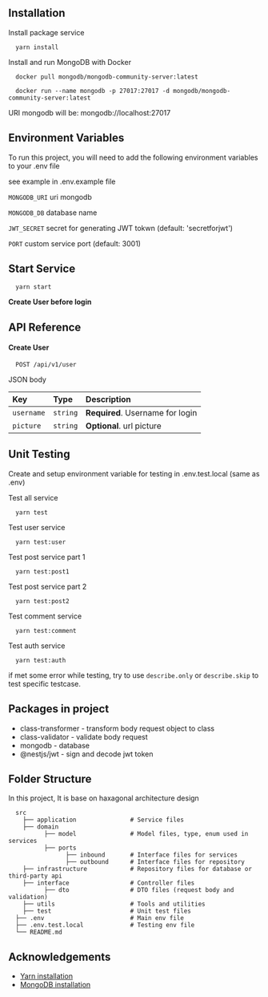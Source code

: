 ## Installation

Install package service

```
  yarn install
```

Install and run MongoDB with Docker

```
  docker pull mongodb/mongodb-community-server:latest

  docker run --name mongodb -p 27017:27017 -d mongodb/mongodb-community-server:latest
```

URI mongodb will be: mongodb://localhost:27017

## Environment Variables

To run this project, you will need to add the following environment variables to your .env file

see example in .env.example file

`MONGODB_URI` uri mongodb

`MONGODB_DB` database name

`JWT_SECRET` secret for generating JWT tokwn (default: 'secretforjwt')

`PORT` custom service port (default: 3001)

## Start Service

```
  yarn start
```

**Create User before login**

## API Reference

#### Create User

```http
  POST /api/v1/user
```

JSON body

| Key        | Type     | Description                      |
| :--------- | :------- | :------------------------------- |
| `username` | `string` | **Required**. Username for login |
| `picture`  | `string` | **Optional**. url picture        |

## Unit Testing

Create and setup environment variable for testing in .env.test.local (same as .env)

Test all service

```
  yarn test
```

Test user service

```
  yarn test:user
```

Test post service part 1

```
  yarn test:post1
```

Test post service part 2

```
  yarn test:post2
```

Test comment service

```
  yarn test:comment
```

Test auth service

```
  yarn test:auth
```

if met some error while testing, try to use `describe.only` or `describe.skip` to test specific testcase.

## Packages in project

- class-transformer - transform body request object to class
- class-validator - validate body request
- mongodb - database
- @nestjs/jwt - sign and decode jwt token

## Folder Structure

In this project, It is base on haxagonal architecture design

```
  src
    ├── application               # Service files
    ├── domain
          ├── model               # Model files, type, enum used in services
          ├── ports
                ├── inbound       # Interface files for services
                ├── outbound      # Interface files for repository
    ├── infrastructure            # Repository files for database or third-party api
    ├── interface                 # Controller files
          ├── dto                 # DTO files (request body and validation)
    ├── utils                     # Tools and utilities
    ├── test                      # Unit test files
  ├── .env                        # Main env file
  ├── .env.test.local             # Testing env file
  └── README.md
```

## Acknowledgements

- [Yarn installation](https://classic.yarnpkg.com/lang/en/docs/install/#mac-stable)
- [MongoDB installation](https://www.mongodb.com/docs/manual/tutorial/install-mongodb-community-with-docker/)
